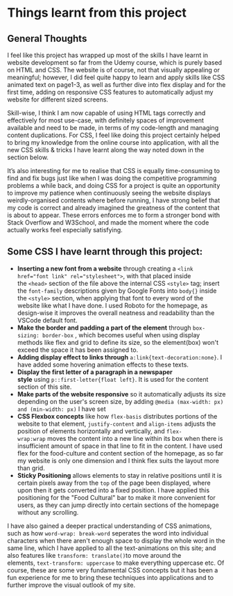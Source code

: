 # **Things learnt from this project**

## **General Thoughts**

I feel like this project has wrapped up most of the skills I have learnt in website development so far from the Udemy course, which is purely based on HTML and CSS. The website is of course, not that visually appealing or meaningful; however, I did feel quite happy to learn and apply skills like CSS animated text on page1-3, as well as further dive into flex display and for the first time, adding on responsive CSS features to automatically adjust my website for different sized screens.

Skill-wise, I think I am now capable of using HTML tags correctly and effectively for most use-case, with definitely spaces of improvement available and need to be made, in terms of my code-length and managing content duplications. For CSS, I feel like doing this project certainly helped to bring my knowledge from the online course into application, with all the new CSS skills & tricks I have learnt along the way noted down in the section below.

It’s also interesting for me to realise that CSS is equally time-consuming to find and fix bugs just like when I was doing the competitive programming problems a while back, and doing CSS for a project is quite an opportunity to improve my patience when continuously seeing the website displays weirdly-organised contents where before running, I have strong belief that my code is correct and already imagined the greatness of the content that is about to appear. These errors enforces me to form a stronger bond with Stack Overflow and W3School, and made the moment where the code actually works feel especially satisfying.

## **Some CSS I have learnt through this project:**

- **Inserting a new font from a website** through creating a `<link href="font link" rel="stylesheet">`, with that placed inside the `<head>` section of the file above the internal CSS `<style>` tag; insert the `font-family` descriptions given by Google Fonts into `body{}` inside the `<style>` section, when applying that font to every word of the website like what I have done. I used Roboto for the homepage, as design-wise it improves the overall neatness and readability than the VSCode default font.
- **Make the border and padding a part of the element** through `box-sizing: border-box` , which becomes useful when using display methods like flex and grid to define its size, so the element(box) won't exceed the space it has been assigned to.
- **Adding display effect to links through** `a:link{text-decoration:none}`. I have added some hovering animation effects to these texts.
- **Display the first letter of a paragraph in a newspaper style** using `p::first-letter{float left}`. It is used for the content section of this site.
- **Make parts of the website responsive** so it automatically adjusts its size depending on the user's screen size, by adding `@media (max-width: px) and (min-width: px)` I have set
- **CSS Flexbox concepts** like how `flex-basis` distributes portions of the website to that element, `justify-content` and `align-items` adjusts the position of elements horizontally and vertically, and `flex-wrap:wrap` moves the content into a new line within its box when there is insufficient amount of space in that line to fit in the content. I have used flex for the food-culture and content section of the homepage, as so far my website is only one dimension and I think flex suits the layout more than grid.
- **Sticky Positioning** allows elements to stay in relative positions until it is certain pixels away from the `top` of the page been displayed, where upon then it gets converted into a fixed position. I have applied this positioning for the "Food Cultural" bar to make it more convenient for users, as they can jump directly into certain sections of the homepage without any scrolling.

I have also gained a deeper practical understanding of CSS animations, such as how `word-wrap: break-word` seperates the word into individual characters when there aren't enough space to display the whole word in the same line, which I have applied to all the text-animations on this site; and also features like `transform: translate()`to move around the elements, `text-transform: uppercase` to make everything uppercase etc. Of course, these are some very fundamental CSS concepts but it has been a fun experience for me to bring these techniques into applications and to further improve the visual outlook of my site.
